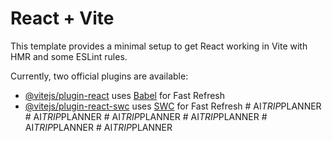 # React + Vite

This template provides a minimal setup to get React working in Vite with HMR and some ESLint rules.

Currently, two official plugins are available:

- [@vitejs/plugin-react](https://github.com/vitejs/vite-plugin-react/blob/main/packages/plugin-react/README.md) uses [Babel](https://babeljs.io/) for Fast Refresh
- [@vitejs/plugin-react-swc](https://github.com/vitejs/vite-plugin-react-swc) uses [SWC](https://swc.rs/) for Fast Refresh
#   A I _ T R I P _ P L A N N E R  
 #   A I _ T R I P _ P L A N N E R  
 #   A I _ T R I P _ P L A N N E R  
 #   A I _ T R I P _ P L A N N E R  
 #   A I _ T R I P _ P L A N N E R  
 #   A I _ T R I P _ P L A N N E R  
 